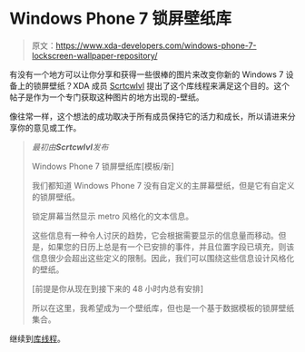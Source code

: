 # Windows Phone 7 锁屏壁纸库

> 原文：<https://www.xda-developers.com/windows-phone-7-lockscreen-wallpaper-repository/>

有没有一个地方可以让你分享和获得一些很棒的图片来改变你新的 Windows 7 设备上的锁屏壁纸？XDA 成员 [Scrtcwlvl](http://forum.xda-developers.com/member.php?u=1124468) 提出了这个库线程来满足这个目的。这个帖子是作为一个专门获取这种图片的地方出现的-壁纸。

像往常一样，这个想法的成功取决于所有成员保持它的活力和成长，所以请进来分享你的意见或工作。

> *最初由**Scrtcwlvl**发布*
> 
> Windows Phone 7 锁屏壁纸库[模板/新]
> 
> 我们都知道 Windows Phone 7 没有自定义的主屏幕壁纸，但是它有自定义的锁屏壁纸。
> 
> 锁定屏幕当然显示 metro 风格化的文本信息。
> 
> 这些信息有一种令人讨厌的趋势，它会根据需要显示的信息量而移动。但是，如果您的日历上总是有一个已安排的事件，并且位置字段已填充，则该信息很少会超出这些定义的限制。因此，我们可以围绕这些信息设计风格化的壁纸。
> 
> [前提是你从现在到接下来的 48 小时内总有安排]
> 
> 所以在这里，我希望成为一个壁纸库，但也是一个基于数据模板的锁屏壁纸集合。

继续到[库线程](http://forum.xda-developers.com/showthread.php?t=835872)。